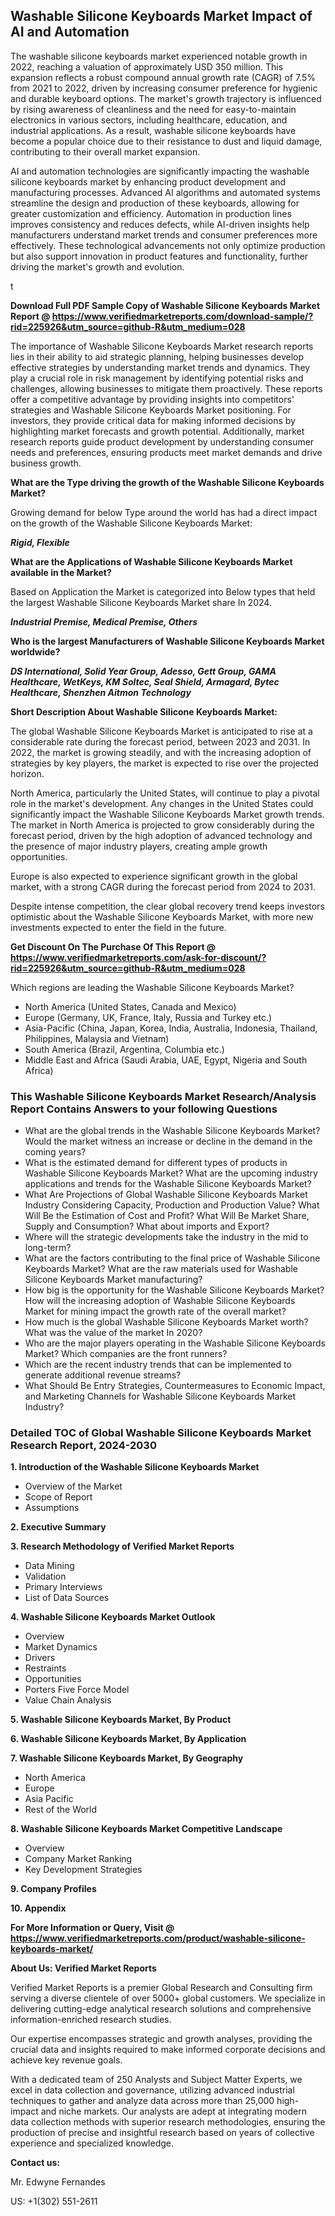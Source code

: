<h2>Washable Silicone Keyboards Market Impact of AI and Automation</h2><p>The washable silicone keyboards market experienced notable growth in 2022, reaching a valuation of approximately USD 350 million. This expansion reflects a robust compound annual growth rate (CAGR) of 7.5% from 2021 to 2022, driven by increasing consumer preference for hygienic and durable keyboard options. The market's growth trajectory is influenced by rising awareness of cleanliness and the need for easy-to-maintain electronics in various sectors, including healthcare, education, and industrial applications. As a result, washable silicone keyboards have become a popular choice due to their resistance to dust and liquid damage, contributing to their overall market expansion.</p><p>AI and automation technologies are significantly impacting the washable silicone keyboards market by enhancing product development and manufacturing processes. Advanced AI algorithms and automated systems streamline the design and production of these keyboards, allowing for greater customization and efficiency. Automation in production lines improves consistency and reduces defects, while AI-driven insights help manufacturers understand market trends and consumer preferences more effectively. These technological advancements not only optimize production but also support innovation in product features and functionality, further driving the market's growth and evolution.</p>t</p><p id="" class=""><strong>Download Full PDF Sample Copy of Washable Silicone Keyboards Market Report @ <a href="https://www.verifiedmarketreports.com/download-sample/?rid=225926&utm_source=github-R&utm_medium=028" target="_blank">https://www.verifiedmarketreports.com/download-sample/?rid=225926&utm_source=github-R&utm_medium=028</a></strong></p><p>The importance of&nbsp;Washable Silicone Keyboards Market research reports lies in their ability to aid strategic planning, helping businesses develop effective strategies by understanding market trends and dynamics. They play a crucial role in risk management by identifying potential risks and challenges, allowing businesses to mitigate them proactively. These reports offer a competitive advantage by providing insights into competitors' strategies and Washable Silicone Keyboards Market positioning. For investors, they provide critical data for making informed decisions by highlighting market forecasts and growth potential. Additionally, market research reports guide product development by understanding consumer needs and preferences, ensuring products meet market demands and drive business growth.</p><p><strong>What are the&nbsp;Type driving the growth of the Washable Silicone Keyboards Market?</strong></p><p id="" class="">Growing demand for below Type around the world has had a direct impact on the growth of the Washable Silicone Keyboards Market:</p><em><strong>Rigid, Flexible</strong></em></p><strong>What are the&nbsp;Applications&nbsp;of Washable Silicone Keyboards Market available in the Market?</strong></p><p id="" class="">Based on Application the Market is categorized into Below types that held the largest Washable Silicone Keyboards Market share In 2024.</p><em><strong>Industrial Premise, Medical Premise, Others</strong></em></p><strong>Who is the largest Manufacturers of Washable Silicone Keyboards Market worldwide?</strong></p><p><em><strong>DS International, Solid Year Group, Adesso, Gett Group, GAMA Healthcare, WetKeys, KM Soltec, Seal Shield, Armagard, Bytec Healthcare, Shenzhen Aitmon Technology</strong></em></p><p id="" class=""><strong>Short Description About Washable Silicone Keyboards Market:</strong></p><p>The global Washable Silicone Keyboards Market is anticipated to rise at a considerable rate during the forecast period, between 2023 and 2031. In 2022, the market is growing steadily, and with the increasing adoption of strategies by key players, the market is expected to rise over the projected horizon.</p><p>North America, particularly the United States, will continue to play a pivotal role in the market's development. Any changes in the United States could significantly impact the Washable Silicone Keyboards Market growth trends. The market in North America is projected to grow considerably during the forecast period, driven by the high adoption of advanced technology and the presence of major industry players, creating ample growth opportunities.</p><p>Europe is also expected to experience significant growth in the global market, with a strong CAGR during the forecast period from 2024 to 2031.</p><p>Despite intense competition, the clear global recovery trend keeps investors optimistic about the Washable Silicone Keyboards Market, with more new investments expected to enter the field in the future.</p><p id="" class=""><strong>Get Discount On The Purchase Of This Report @ <a href="https://www.verifiedmarketreports.com/ask-for-discount/?rid=225926&utm_source=github-R&utm_medium=028" target="_blank">https://www.verifiedmarketreports.com/ask-for-discount/?rid=225926&utm_source=github-R&utm_medium=028</a></strong></p>Which regions are leading the Washable Silicone Keyboards Market?</p><ul><li>North America (United States, Canada and Mexico)</li><li>Europe (Germany, UK, France, Italy, Russia and Turkey etc.)</li><li>Asia-Pacific (China, Japan, Korea, India, Australia, Indonesia, Thailand, Philippines, Malaysia and Vietnam)</li><li>South America (Brazil, Argentina, Columbia etc.)</li><li>Middle East and Africa (Saudi Arabia, UAE, Egypt, Nigeria and South Africa)</li></ul><h3 id="" class="">This Washable Silicone Keyboards Market Research/Analysis Report Contains Answers to your following Questions</h3><ul><li>What are the global trends in the Washable Silicone Keyboards Market? Would the market witness an increase or decline in the demand in the coming years?</li><li>What is the estimated demand for different types of products in Washable Silicone Keyboards Market? What are the upcoming industry applications and trends for the Washable Silicone Keyboards Market?</li><li>What Are Projections of Global Washable Silicone Keyboards Market Industry Considering Capacity, Production and Production Value? What Will Be the Estimation of Cost and Profit? What Will Be Market Share, Supply and Consumption? What about imports and Export?</li><li>Where will the strategic developments take the industry in the mid to long-term?</li><li>What are the factors contributing to the final price of Washable Silicone Keyboards Market? What are the raw materials used for Washable Silicone Keyboards Market manufacturing?</li><li>How big is the opportunity for the Washable Silicone Keyboards Market? How will the increasing adoption of Washable Silicone Keyboards Market for mining impact the growth rate of the overall market?</li><li>How much is the global Washable Silicone Keyboards Market worth? What was the value of the market In 2020?</li><li>Who are the major players operating in the Washable Silicone Keyboards Market? Which companies are the front runners?</li><li>Which are the recent industry trends that can be implemented to generate additional revenue streams?</li><li>What Should Be Entry Strategies, Countermeasures to Economic Impact, and Marketing Channels for Washable Silicone Keyboards Market Industry?</li></ul><h3 id="" class="">Detailed TOC of Global Washable Silicone Keyboards Market Research Report, 2024-2030</h3><p id="" class=""><strong>1. Introduction of the Washable Silicone Keyboards Market</strong></p><ul><li>Overview of the Market</li><li>Scope of Report</li><li>Assumptions</li></ul><p id="" class=""><strong>2. Executive Summary</strong></p><p id="" class=""><strong>3. Research Methodology of Verified Market Reports</strong></p><ul><li>Data Mining</li><li>Validation</li><li>Primary Interviews</li><li>List of Data Sources</li></ul><p id="" class=""><strong>4. Washable Silicone Keyboards Market Outlook</strong></p><ul><li>Overview</li><li>Market Dynamics</li><li>Drivers</li><li>Restraints</li><li>Opportunities</li><li>Porters Five Force Model</li><li>Value Chain Analysis</li></ul><p id="" class=""><strong>5. Washable Silicone Keyboards Market, By Product</strong></p><p id="" class=""><strong>6. Washable Silicone Keyboards Market, By Application</strong></p><p id="" class=""><strong>7. Washable Silicone Keyboards Market, By Geography</strong></p><ul><li>North America</li><li>Europe</li><li>Asia Pacific</li><li>Rest of the World</li></ul><p id="" class=""><strong>8. Washable Silicone Keyboards Market Competitive Landscape</strong></p><ul><li>Overview</li><li>Company Market Ranking</li><li>Key Development Strategies</li></ul><p id="" class=""><strong>9. Company Profiles</strong></p><p id="" class=""><strong>10. Appendix</strong></p><p id="" class=""><strong>For More Information or Query, Visit @ <a href="https://www.verifiedmarketreports.com/product/washable-silicone-keyboards-market/" target="_blank">https://www.verifiedmarketreports.com/product/washable-silicone-keyboards-market/</a></strong></p><p id="" class=""><strong>About Us: Verified Market Reports</strong></p><p id="" class="">Verified Market Reports is a premier Global Research and Consulting firm serving a diverse clientele of over 5000+ global customers. We specialize in delivering cutting-edge analytical research solutions and comprehensive information-enriched research studies.</p><p id="" class="">Our expertise encompasses strategic and growth analyses, providing the crucial data and insights required to make informed corporate decisions and achieve key revenue goals.</p><p id="" class="">With a dedicated team of 250 Analysts and Subject Matter Experts, we excel in data collection and governance, utilizing advanced industrial techniques to gather and analyze data across more than 25,000 high-impact and niche markets. Our analysts are adept at integrating modern data collection methods with superior research methodologies, ensuring the production of precise and insightful research based on years of collective experience and specialized knowledge.</p><p id="" class=""><strong>Contact us:</strong></p><p id="" class="">Mr. Edwyne Fernandes</p><p id="" class="">US: +1(302) 551-2611</p>